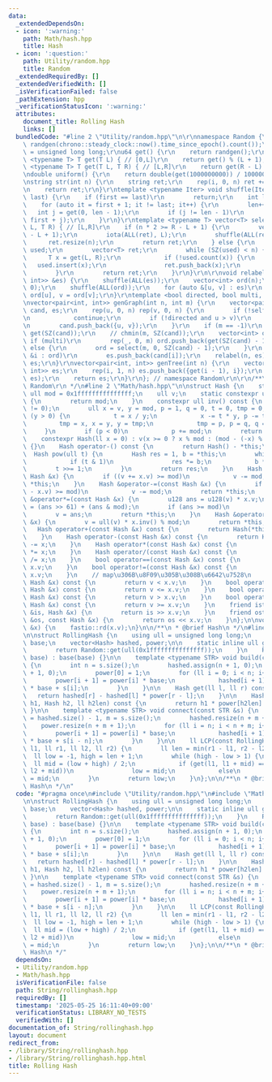 ```yaml
---
data:
  _extendedDependsOn:
  - icon: ':warning:'
    path: Math/hash.hpp
    title: Hash
  - icon: ':question:'
    path: Utility/random.hpp
    title: Random
  _extendedRequiredBy: []
  _extendedVerifiedWith: []
  _isVerificationFailed: false
  _pathExtension: hpp
  _verificationStatusIcon: ':warning:'
  attributes:
    document_title: Rolling Hash
    links: []
  bundledCode: "#line 2 \"Utility/random.hpp\"\n\r\nnamespace Random {\r\nmt19937_64\
    \ randgen(chrono::steady_clock::now().time_since_epoch().count());\r\nusing u64\
    \ = unsigned long long;\r\nu64 get() {\r\n    return randgen();\r\n}\r\ntemplate\
    \ <typename T> T get(T L) { // [0,L]\r\n    return get() % (L + 1);\r\n}\r\ntemplate\
    \ <typename T> T get(T L, T R) { // [L,R]\r\n    return get(R - L) + L;\r\n}\r\
    \ndouble uniform() {\r\n    return double(get(1000000000)) / 1000000000;\r\n}\r\
    \nstring str(int n) {\r\n    string ret;\r\n    rep(i, 0, n) ret += get('a', 'z');\r\
    \n    return ret;\r\n}\r\ntemplate <typename Iter> void shuffle(Iter first, Iter\
    \ last) {\r\n    if (first == last)\r\n        return;\r\n    int len = 1;\r\n\
    \    for (auto it = first + 1; it != last; it++) {\r\n        len++;\r\n     \
    \   int j = get(0, len - 1);\r\n        if (j != len - 1)\r\n            iter_swap(it,\
    \ first + j);\r\n    }\r\n}\r\ntemplate <typename T> vector<T> select(int n, T\
    \ L, T R) { // [L,R]\r\n    if (n * 2 >= R - L + 1) {\r\n        vector<T> ret(R\
    \ - L + 1);\r\n        iota(ALL(ret), L);\r\n        shuffle(ALL(ret));\r\n  \
    \      ret.resize(n);\r\n        return ret;\r\n    } else {\r\n        unordered_set<T>\
    \ used;\r\n        vector<T> ret;\r\n        while (SZ(used) < n) {\r\n      \
    \      T x = get(L, R);\r\n            if (!used.count(x)) {\r\n             \
    \   used.insert(x);\r\n                ret.push_back(x);\r\n            }\r\n\
    \        }\r\n        return ret;\r\n    }\r\n}\r\n\r\nvoid relabel(int n, vector<pair<int,\
    \ int>> &es) {\r\n    shuffle(ALL(es));\r\n    vector<int> ord(n);\r\n    iota(ALL(ord),\
    \ 0);\r\n    shuffle(ALL(ord));\r\n    for (auto &[u, v] : es)\r\n        u =\
    \ ord[u], v = ord[v];\r\n}\r\ntemplate <bool directed, bool multi, bool self>\r\
    \nvector<pair<int, int>> genGraph(int n, int m) {\r\n    vector<pair<int, int>>\
    \ cand, es;\r\n    rep(u, 0, n) rep(v, 0, n) {\r\n        if (!self and u == v)\r\
    \n            continue;\r\n        if (!directed and u > v)\r\n            continue;\r\
    \n        cand.push_back({u, v});\r\n    }\r\n    if (m == -1)\r\n        m =\
    \ get(SZ(cand));\r\n    // chmin(m, SZ(cand));\r\n    vector<int> ord;\r\n   \
    \ if (multi)\r\n        rep(_, 0, m) ord.push_back(get(SZ(cand) - 1));\r\n   \
    \ else {\r\n        ord = select(m, 0, SZ(cand) - 1);\r\n    }\r\n    for (auto\
    \ &i : ord)\r\n        es.push_back(cand[i]);\r\n    relabel(n, es);\r\n    return\
    \ es;\r\n}\r\nvector<pair<int, int>> genTree(int n) {\r\n    vector<pair<int,\
    \ int>> es;\r\n    rep(i, 1, n) es.push_back({get(i - 1), i});\r\n    relabel(n,\
    \ es);\r\n    return es;\r\n}\r\n}; // namespace Random\r\n\r\n/**\r\n * @brief\
    \ Random\r\n */\n#line 2 \"Math/hash.hpp\"\n\nstruct Hash {\n    static constexpr\
    \ ull mod = 0x1fffffffffffffff;\n    ull v;\n    static constexpr ull get_mod()\
    \ {\n        return mod;\n    }\n    constexpr ull inv() const {\n        assert(v\
    \ != 0);\n        ull x = v, y = mod, p = 1, q = 0, t = 0, tmp = 0;\n        while\
    \ (y > 0) {\n            t = x / y;\n            x -= t * y, p -= t * q;\n   \
    \         tmp = x, x = y, y = tmp;\n            tmp = p, p = q, q = tmp;\n   \
    \     }\n        if (p < 0)\n            p += mod;\n        return p;\n    }\n\
    \    constexpr Hash(ll x = 0) : v(x >= 0 ? x % mod : (mod - (-x) % mod) % mod)\
    \ {}\n    Hash operator-() const {\n        return Hash() - *this;\n    }\n  \
    \  Hash pow(ull t) {\n        Hash res = 1, b = *this;\n        while (t) {\n\
    \            if (t & 1)\n                res *= b;\n            b *= b;\n    \
    \        t >>= 1;\n        }\n        return res;\n    }\n    Hash &operator+=(const\
    \ Hash &x) {\n        if ((v += x.v) >= mod)\n            v -= mod;\n        return\
    \ *this;\n    }\n    Hash &operator-=(const Hash &x) {\n        if ((v += mod\
    \ - x.v) >= mod)\n            v -= mod;\n        return *this;\n    }\n    Hash\
    \ &operator*=(const Hash &x) {\n        u128 ans = u128(v) * x.v;\n        ans\
    \ = (ans >> 61) + (ans & mod);\n        if (ans >= mod)\n            ans -= mod;\n\
    \        v = ans;\n        return *this;\n    }\n    Hash &operator/=(const Hash\
    \ &x) {\n        v = ull(v) * x.inv() % mod;\n        return *this;\n    }\n \
    \   Hash operator+(const Hash &x) const {\n        return Hash(*this) += x;\n\
    \    }\n    Hash operator-(const Hash &x) const {\n        return Hash(*this)\
    \ -= x;\n    }\n    Hash operator*(const Hash &x) const {\n        return Hash(*this)\
    \ *= x;\n    }\n    Hash operator/(const Hash &x) const {\n        return Hash(*this)\
    \ /= x;\n    }\n    bool operator==(const Hash &x) const {\n        return v ==\
    \ x.v;\n    }\n    bool operator!=(const Hash &x) const {\n        return v !=\
    \ x.v;\n    }\n    // map\u306B\u8F09\u305B\u308B\u6642\u7528\n    bool operator<(const\
    \ Hash &x) const {\n        return v < x.v;\n    }\n    bool operator<=(const\
    \ Hash &x) const {\n        return v <= x.v;\n    }\n    bool operator>(const\
    \ Hash &x) const {\n        return v > x.v;\n    }\n    bool operator>=(const\
    \ Hash &x) const {\n        return v >= x.v;\n    }\n    friend istream &operator>>(istream\
    \ &is, Hash &x) {\n        return is >> x.v;\n    }\n    friend ostream &operator<<(ostream\
    \ &os, const Hash &x) {\n        return os << x.v;\n    }\n};\n\nvoid rd(Hash\
    \ &x) {\n    fastio::rd(x.v);\n}\n\n/**\n * @brief Hash\n */\n#line 4 \"String/rollinghash.hpp\"\
    \n\nstruct RollingHash {\n    using ull = unsigned long long;\n    const Hash\
    \ base;\n    vector<Hash> hashed, power;\n\n    static inline ull genbase() {\n\
    \        return Random::get(ull(0x1fffffffffffffff));\n    }\n    RollingHash(Hash\
    \ base) : base(base) {}\n\n    template <typename STR> void build(const STR &s)\
    \ {\n        int n = s.size();\n        hashed.assign(n + 1, 0);\n        power.assign(n\
    \ + 1, 0);\n        power[0] = 1;\n        for (ll i = 0; i < n; i++) {\n    \
    \        power[i + 1] = power[i] * base;\n            hashed[i + 1] = hashed[i]\
    \ * base + s[i];\n        }\n    }\n\n    Hash get(ll l, ll r) const {\n     \
    \   return hashed[r] - hashed[l] * power[r - l];\n    }\n\n    Hash connect(Hash\
    \ h1, Hash h2, ll h2len) const {\n        return h1 * power[h2len] + h2;\n   \
    \ }\n\n    template <typename STR> void connect(const STR &s) {\n        ll n\
    \ = hashed.size() - 1, m = s.size();\n        hashed.resize(n + m + 1);\n    \
    \    power.resize(n + m + 1);\n        for (ll i = n; i < n + m; i++) {\n    \
    \        power[i + 1] = power[i] * base;\n            hashed[i + 1] = hashed[i]\
    \ * base + s[i - n];\n        }\n    }\n\n    ll LCP(const RollingHash &b, ll\
    \ l1, ll r1, ll l2, ll r2) {\n        ll len = min(r1 - l1, r2 - l2);\n      \
    \  ll low = -1, high = len + 1;\n        while (high - low > 1) {\n          \
    \  ll mid = (low + high) / 2;\n            if (get(l1, l1 + mid) == b.get(l2,\
    \ l2 + mid))\n                low = mid;\n            else\n                high\
    \ = mid;\n        }\n        return low;\n    }\n};\n\n/**\n * @brief Rolling\
    \ Hash\n */\n"
  code: "#pragma once\n#include \"Utility/random.hpp\"\n#include \"Math/hash.hpp\"\
    \n\nstruct RollingHash {\n    using ull = unsigned long long;\n    const Hash\
    \ base;\n    vector<Hash> hashed, power;\n\n    static inline ull genbase() {\n\
    \        return Random::get(ull(0x1fffffffffffffff));\n    }\n    RollingHash(Hash\
    \ base) : base(base) {}\n\n    template <typename STR> void build(const STR &s)\
    \ {\n        int n = s.size();\n        hashed.assign(n + 1, 0);\n        power.assign(n\
    \ + 1, 0);\n        power[0] = 1;\n        for (ll i = 0; i < n; i++) {\n    \
    \        power[i + 1] = power[i] * base;\n            hashed[i + 1] = hashed[i]\
    \ * base + s[i];\n        }\n    }\n\n    Hash get(ll l, ll r) const {\n     \
    \   return hashed[r] - hashed[l] * power[r - l];\n    }\n\n    Hash connect(Hash\
    \ h1, Hash h2, ll h2len) const {\n        return h1 * power[h2len] + h2;\n   \
    \ }\n\n    template <typename STR> void connect(const STR &s) {\n        ll n\
    \ = hashed.size() - 1, m = s.size();\n        hashed.resize(n + m + 1);\n    \
    \    power.resize(n + m + 1);\n        for (ll i = n; i < n + m; i++) {\n    \
    \        power[i + 1] = power[i] * base;\n            hashed[i + 1] = hashed[i]\
    \ * base + s[i - n];\n        }\n    }\n\n    ll LCP(const RollingHash &b, ll\
    \ l1, ll r1, ll l2, ll r2) {\n        ll len = min(r1 - l1, r2 - l2);\n      \
    \  ll low = -1, high = len + 1;\n        while (high - low > 1) {\n          \
    \  ll mid = (low + high) / 2;\n            if (get(l1, l1 + mid) == b.get(l2,\
    \ l2 + mid))\n                low = mid;\n            else\n                high\
    \ = mid;\n        }\n        return low;\n    }\n};\n\n/**\n * @brief Rolling\
    \ Hash\n */"
  dependsOn:
  - Utility/random.hpp
  - Math/hash.hpp
  isVerificationFile: false
  path: String/rollinghash.hpp
  requiredBy: []
  timestamp: '2025-05-25 16:11:40+09:00'
  verificationStatus: LIBRARY_NO_TESTS
  verifiedWith: []
documentation_of: String/rollinghash.hpp
layout: document
redirect_from:
- /library/String/rollinghash.hpp
- /library/String/rollinghash.hpp.html
title: Rolling Hash
---
```

